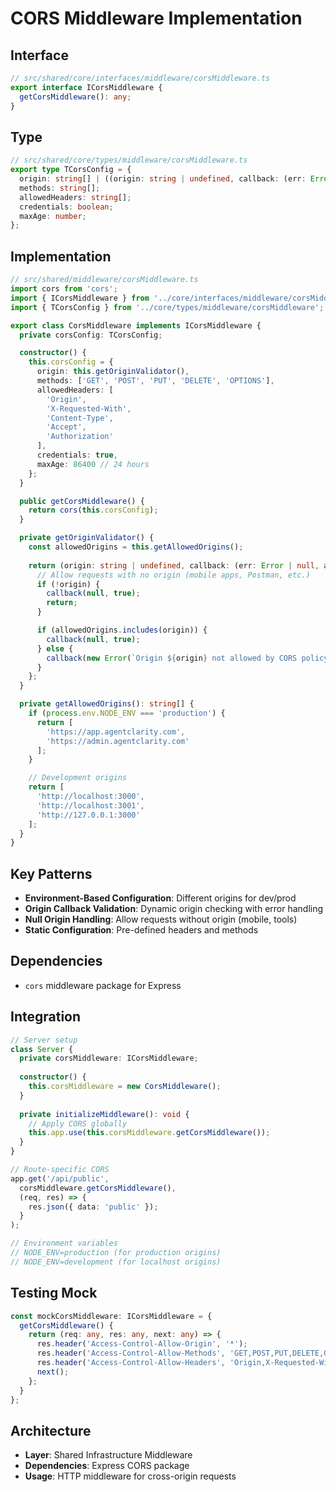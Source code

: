 # CORS Middleware Implementation

## Interface
```typescript
// src/shared/core/interfaces/middleware/corsMiddleware.ts
export interface ICorsMiddleware {
  getCorsMiddleware(): any;
}
```

## Type
```typescript
// src/shared/core/types/middleware/corsMiddleware.ts
export type TCorsConfig = {
  origin: string[] | ((origin: string | undefined, callback: (err: Error | null, allow?: boolean) => void) => void);
  methods: string[];
  allowedHeaders: string[];
  credentials: boolean;
  maxAge: number;
};
```

## Implementation
```typescript
// src/shared/middleware/corsMiddleware.ts
import cors from 'cors';
import { ICorsMiddleware } from '../core/interfaces/middleware/corsMiddleware';
import { TCorsConfig } from '../core/types/middleware/corsMiddleware';

export class CorsMiddleware implements ICorsMiddleware {
  private corsConfig: TCorsConfig;

  constructor() {
    this.corsConfig = {
      origin: this.getOriginValidator(),
      methods: ['GET', 'POST', 'PUT', 'DELETE', 'OPTIONS'],
      allowedHeaders: [
        'Origin',
        'X-Requested-With',
        'Content-Type',
        'Accept',
        'Authorization'
      ],
      credentials: true,
      maxAge: 86400 // 24 hours
    };
  }

  public getCorsMiddleware() {
    return cors(this.corsConfig);
  }

  private getOriginValidator() {
    const allowedOrigins = this.getAllowedOrigins();
    
    return (origin: string | undefined, callback: (err: Error | null, allow?: boolean) => void) => {
      // Allow requests with no origin (mobile apps, Postman, etc.)
      if (!origin) {
        callback(null, true);
        return;
      }

      if (allowedOrigins.includes(origin)) {
        callback(null, true);
      } else {
        callback(new Error(`Origin ${origin} not allowed by CORS policy`), false);
      }
    };
  }

  private getAllowedOrigins(): string[] {
    if (process.env.NODE_ENV === 'production') {
      return [
        'https://app.agentclarity.com',
        'https://admin.agentclarity.com'
      ];
    }

    // Development origins
    return [
      'http://localhost:3000',
      'http://localhost:3001',
      'http://127.0.0.1:3000'
    ];
  }
}
```

## Key Patterns
- **Environment-Based Configuration**: Different origins for dev/prod
- **Origin Callback Validation**: Dynamic origin checking with error handling
- **Null Origin Handling**: Allow requests without origin (mobile, tools)
- **Static Configuration**: Pre-defined headers and methods

## Dependencies
- `cors` middleware package for Express

## Integration
```typescript
// Server setup
class Server {
  private corsMiddleware: ICorsMiddleware;
  
  constructor() {
    this.corsMiddleware = new CorsMiddleware();
  }
  
  private initializeMiddleware(): void {
    // Apply CORS globally
    this.app.use(this.corsMiddleware.getCorsMiddleware());
  }
}

// Route-specific CORS
app.get('/api/public', 
  corsMiddleware.getCorsMiddleware(),
  (req, res) => {
    res.json({ data: 'public' });
  }
);

// Environment variables
// NODE_ENV=production (for production origins)
// NODE_ENV=development (for localhost origins)
```

## Testing Mock
```typescript
const mockCorsMiddleware: ICorsMiddleware = {
  getCorsMiddleware() {
    return (req: any, res: any, next: any) => {
      res.header('Access-Control-Allow-Origin', '*');
      res.header('Access-Control-Allow-Methods', 'GET,POST,PUT,DELETE,OPTIONS');
      res.header('Access-Control-Allow-Headers', 'Origin,X-Requested-With,Content-Type,Accept,Authorization');
      next();
    };
  }
};
```

## Architecture
- **Layer**: Shared Infrastructure Middleware
- **Dependencies**: Express CORS package
- **Usage**: HTTP middleware for cross-origin requests
